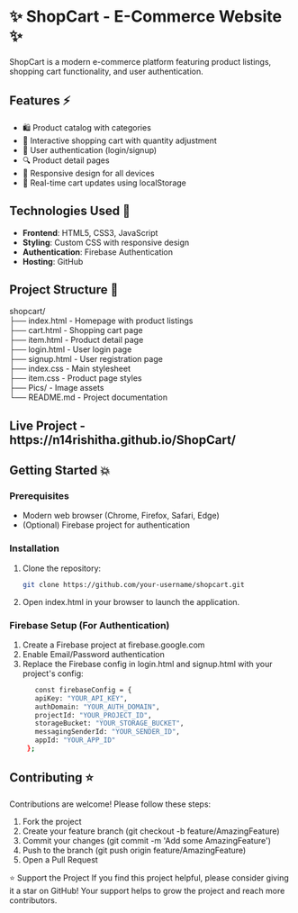 # ✨ ShopCart - E-Commerce Website ✨

ShopCart is a modern e-commerce platform featuring product listings, shopping cart functionality, and user authentication.

## Features ⚡

- 🛍️ Product catalog with categories
- 🛒 Interactive shopping cart with quantity adjustment
- 🔐 User authentication (login/signup)
- 🔍 Product detail pages
- 🚀 Responsive design for all devices
- 🔄 Real-time cart updates using localStorage

## Technologies Used 🚀

- **Frontend**: HTML5, CSS3, JavaScript
- **Styling**: Custom CSS with responsive design
- **Authentication**: Firebase Authentication
- **Hosting**: GitHub

## Project Structure 🧾
shopcart/ <br>
├── index.html - Homepage with product listings <br>
├── cart.html - Shopping cart page <br>
├── item.html - Product detail page <br>
├── login.html - User login page <br>
├── signup.html - User registration page <br>
├── index.css - Main stylesheet <br>
├── item.css - Product page styles <br>
├── Pics/ - Image assets <br>
└── README.md - Project documentation <br>

<h2>Live Project - https://n14rishitha.github.io/ShopCart/ </h2>

## Getting Started 💥

### Prerequisites

- Modern web browser (Chrome, Firefox, Safari, Edge)
- (Optional) Firebase project for authentication

### Installation

1. Clone the repository:
   ```bash
   git clone https://github.com/your-username/shopcart.git
2. Open index.html in your browser to launch the application.

### Firebase Setup (For Authentication)
1. Create a Firebase project at firebase.google.com
2. Enable Email/Password authentication
3. Replace the Firebase config in login.html and signup.html with your project's config:
   ```bash
      const firebaseConfig = {
      apiKey: "YOUR_API_KEY",
      authDomain: "YOUR_AUTH_DOMAIN",
      projectId: "YOUR_PROJECT_ID",
      storageBucket: "YOUR_STORAGE_BUCKET",
      messagingSenderId: "YOUR_SENDER_ID",
      appId: "YOUR_APP_ID"
    };

## Contributing ⭐
Contributions are welcome! Please follow these steps:
1. Fork the project
2. Create your feature branch (git checkout -b feature/AmazingFeature)
3. Commit your changes (git commit -m 'Add some AmazingFeature')
4. Push to the branch (git push origin feature/AmazingFeature)
5. Open a Pull Request

⭐️ Support the Project If you find this project helpful, please consider giving it a star on GitHub! Your support helps to grow the project and reach more contributors.
